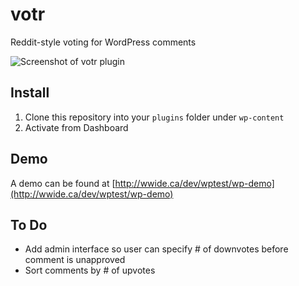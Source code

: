 # votr
Reddit-style voting for WordPress comments

![Screenshot of votr plugin](http://wwide.ca/dev/screen.png)

## Install
1. Clone this repository into your `plugins` folder under `wp-content`
2. Activate from Dashboard

## Demo
A demo can be found at [http://wwide.ca/dev/wptest/wp-demo](http://wwide.ca/dev/wptest/wp-demo)

## To Do
- Add admin interface so user can specify # of downvotes before comment is unapproved
- Sort comments by # of upvotes


